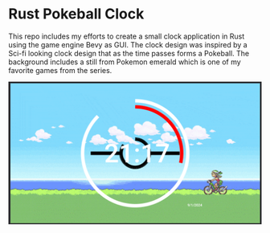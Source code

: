# Rust Pokeball Clock

This repo includes my efforts to create a small clock application in Rust using the game engine Bevy as GUI. The clock design was inspired by a Sci-fi looking clock design that as the time passes forms a Pokeball. The background includes a still from Pokemon emerald which is one of my favorite games from the series.

![Pokeball Clock Still](pokeball-clock-still.png)
